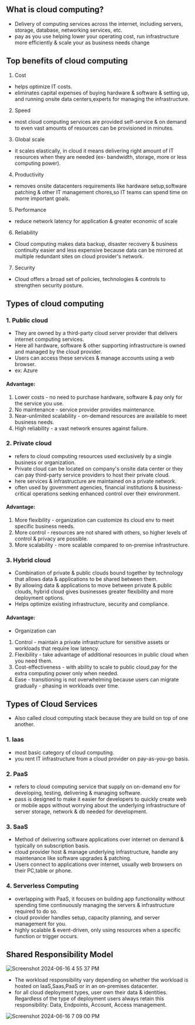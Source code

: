 ## What is cloud computing?
- Delivery of computing services across the internet, including servers, storage, database, networking services, etc.
- pay as you use helping lower your operating cost, run infrastructure more efficiently & scale your as business needs change

## Top benefits of cloud computing
1. Cost
- helps optimize IT costs.
- eliminates capital expenses of buying hardware & software & setting up, and running onsite data centers,experts for managing the infrastructure. 
2. Speed
- most cloud computing services are provided self-service & on demand to even vast amounts of resources can be provisioned in minutes.
3. Global scale
- it scales elastically, in cloud it means delivering right amount of IT resources when they are needed (ex- bandwidth, storage, more or less computing power).
4. Productivity
- removes onsite datacenters requirements like hardware setup,software patching & other IT management chores,so IT teams can spend time on morre important goals. 
5. Performance
- reduce network latency for application & greater economic of scale
6. Reliability
- Cloud computing makes data backup, disaster recovery & business continuity easier and less expensive because data can be mirrored at multiple redundant sites on cloud provider's network.
7. Security
- Cloud offers a broad set of policies, technologies & controls to strengthen security posture.

## Types of cloud computing
### 1. Public cloud
- They are owned by a third-party cloud server provider that delivers internet computing services.
- Here all hardware, software & other supporting infrastructure is owned and managed by the cloud provider.
- Users can access these services & manage accounts using a web browser.
- ex: Azure
#### Advantage: 
1. Lower costs - no need to purchase hardware, software & pay only for the service you use.
2. No maintenance - service provider provides maintenance.
3. Near-unlimited scalability - on-demand resources are available to meet business needs.
4. High reliability - a vast network ensures against failure.
### 2. Private cloud
- refers to cloud computing resources used exclusively by a single business or organization.
- Private cloud can be located on company's onsite data center or they can pay third-party service providers to host their private cloud.
- here services & infrastructure are maintained on a private network.
- often used by government agencies, financial institutions & business-critical operations seeking enhanced control over their environment.
#### Advantage:
1. More flexibility - organization can customize its cloud env to meet specific business needs.
2. More control - resources are not shared with others, so higher levels of control & privacy are possible.
3. More scalability - more scalable compared to on-premise infrastructure.
### 3. Hybrid cloud
- Combination of private & public clouds bound together by technology that allows data & applications to be shared between them.
- By allowing data & applications to move between private & public clouds, hybrid cloud gives businesses greater flexibility and more deployment options.
- Helps optimize existing infrastructure, security and compliance.
#### Advantage: 
- Organization can
1. Control - maintain a private infrastructure for sensitive assets or workloads that require low latency.
2. Flexibility - take advantage of additional resources in public cloud when you need them.
3. Cost-effectiveness - with ability to scale to public cloud,pay for the extra computing power only when needed.
4. Ease - transitioning is not overwhelming because users can migrate gradually - phasing in workloads over time.

## Types of Cloud Services
- Also called cloud computing stack because they are build on top of one another.
### 1. Iaas
- most basic category of cloud computing.
- you rent IT infrastructure from a cloud provider on pay-as-you-go basis.
### 2. PaaS
- refers to cloud computing service that supply on on-demand env for developing, testing, delivering & managing software.
- pass is designed to make it easier for developers to quickly create web or mobile apps without worrying about the underlying infrastructure of server storage, network & db needed for development.
### 3. SaaS
- Method of delivering software applications over internet on demand & typically on subscription basis.
- cloud provider host & manage underlying infrastructure, handle any maintenance like software upgrades & patching.
- Users connect to applications over internet, usually web browsers on their PC,table or phone.
### 4. Serverless Computing
- overlapping with PaaS, it focuses on building app functionality without spending time continuously managing the servers & infrastructure required to do so.
- cloud provider handles setup, capacity planning, and server management for you.
- highly scalable & event-driven, only using resources when a specific function or trigger occurs.

## Shared Responsibility Model
![Screenshot 2024-06-16 4 55 37 PM](https://github.com/Suprada-2002/Guide_for_AZ-900/assets/87217681/b825c80b-bcd5-4610-b2eb-5beb4b0ac77c)

- The workload responsibility vary depending on whether the workload is hosted on IaaS,Saas,PaaS or in an on-premises datacenter.
- for all cloud deployment types, user own their data & identities. Regardless of the type of deployment users always retain this responsibility: Data, Endpoints, Account, Access management.

![Screenshot 2024-06-16 7 09 00 PM](https://github.com/Suprada-2002/Guide_for_AZ-900/assets/87217681/26698663-0186-42bb-859d-22b2001fc472)
